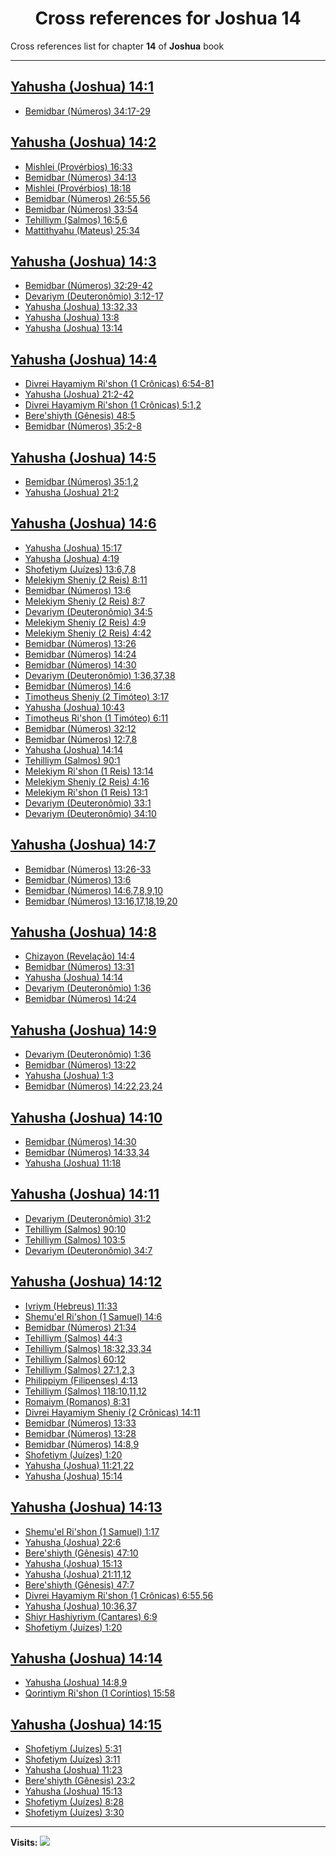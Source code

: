 <div align="center">

# Cross references for **Joshua 14**
</div>

Cross references list for chapter **14** of **Joshua** book

---

<h2 id="1"><a href="https://bible.ozzuu.com/pt_yah/Jos/14#1" target="_blank">Yahusha (Joshua) 14:1</a></h2>

- [Bemidbar (Números) 34:17-29](https://bible.ozzuu.com/pt_yah/Num/34#17)
<h2 id="2"><a href="https://bible.ozzuu.com/pt_yah/Jos/14#2" target="_blank">Yahusha (Joshua) 14:2</a></h2>

- [Mishlei (Provérbios) 16:33](https://bible.ozzuu.com/pt_yah/Pro/16#33)
- [Bemidbar (Números) 34:13](https://bible.ozzuu.com/pt_yah/Num/34#13)
- [Mishlei (Provérbios) 18:18](https://bible.ozzuu.com/pt_yah/Pro/18#18)
- [Bemidbar (Números) 26:55,56](https://bible.ozzuu.com/pt_yah/Num/26#55)
- [Bemidbar (Números) 33:54](https://bible.ozzuu.com/pt_yah/Num/33#54)
- [Tehilliym (Salmos) 16:5,6](https://bible.ozzuu.com/pt_yah/Psa/16#5)
- [Mattithyahu (Mateus) 25:34](https://bible.ozzuu.com/pt_yah/Mat/25#34)
<h2 id="3"><a href="https://bible.ozzuu.com/pt_yah/Jos/14#3" target="_blank">Yahusha (Joshua) 14:3</a></h2>

- [Bemidbar (Números) 32:29-42](https://bible.ozzuu.com/pt_yah/Num/32#29)
- [Devariym (Deuteronômio) 3:12-17](https://bible.ozzuu.com/pt_yah/Deu/3#12)
- [Yahusha (Joshua) 13:32,33](https://bible.ozzuu.com/pt_yah/Jos/13#32)
- [Yahusha (Joshua) 13:8](https://bible.ozzuu.com/pt_yah/Jos/13#8)
- [Yahusha (Joshua) 13:14](https://bible.ozzuu.com/pt_yah/Jos/13#14)
<h2 id="4"><a href="https://bible.ozzuu.com/pt_yah/Jos/14#4" target="_blank">Yahusha (Joshua) 14:4</a></h2>

- [Divrei Hayamiym Ri'shon (1 Crônicas) 6:54-81](https://bible.ozzuu.com/pt_yah/1Ch/6#54)
- [Yahusha (Joshua) 21:2-42](https://bible.ozzuu.com/pt_yah/Jos/21#2)
- [Divrei Hayamiym Ri'shon (1 Crônicas) 5:1,2](https://bible.ozzuu.com/pt_yah/1Ch/5#1)
- [Bere'shiyth (Gênesis) 48:5](https://bible.ozzuu.com/pt_yah/Gen/48#5)
- [Bemidbar (Números) 35:2-8](https://bible.ozzuu.com/pt_yah/Num/35#2)
<h2 id="5"><a href="https://bible.ozzuu.com/pt_yah/Jos/14#5" target="_blank">Yahusha (Joshua) 14:5</a></h2>

- [Bemidbar (Números) 35:1,2](https://bible.ozzuu.com/pt_yah/Num/35#1)
- [Yahusha (Joshua) 21:2](https://bible.ozzuu.com/pt_yah/Jos/21#2)
<h2 id="6"><a href="https://bible.ozzuu.com/pt_yah/Jos/14#6" target="_blank">Yahusha (Joshua) 14:6</a></h2>

- [Yahusha (Joshua) 15:17](https://bible.ozzuu.com/pt_yah/Jos/15#17)
- [Yahusha (Joshua) 4:19](https://bible.ozzuu.com/pt_yah/Jos/4#19)
- [Shofetiym (Juízes) 13:6,7,8](https://bible.ozzuu.com/pt_yah/Jdg/13#6)
- [Melekiym Sheniy (2 Reis) 8:11](https://bible.ozzuu.com/pt_yah/2Ki/8#11)
- [Bemidbar (Números) 13:6](https://bible.ozzuu.com/pt_yah/Num/13#6)
- [Melekiym Sheniy (2 Reis) 8:7](https://bible.ozzuu.com/pt_yah/2Ki/8#7)
- [Devariym (Deuteronômio) 34:5](https://bible.ozzuu.com/pt_yah/Deu/34#5)
- [Melekiym Sheniy (2 Reis) 4:9](https://bible.ozzuu.com/pt_yah/2Ki/4#9)
- [Melekiym Sheniy (2 Reis) 4:42](https://bible.ozzuu.com/pt_yah/2Ki/4#42)
- [Bemidbar (Números) 13:26](https://bible.ozzuu.com/pt_yah/Num/13#26)
- [Bemidbar (Números) 14:24](https://bible.ozzuu.com/pt_yah/Num/14#24)
- [Bemidbar (Números) 14:30](https://bible.ozzuu.com/pt_yah/Num/14#30)
- [Devariym (Deuteronômio) 1:36,37,38](https://bible.ozzuu.com/pt_yah/Deu/1#36)
- [Bemidbar (Números) 14:6](https://bible.ozzuu.com/pt_yah/Num/14#6)
- [Timotheus Sheniy (2 Timóteo) 3:17](https://bible.ozzuu.com/pt_yah/2Ti/3#17)
- [Yahusha (Joshua) 10:43](https://bible.ozzuu.com/pt_yah/Jos/10#43)
- [Timotheus Ri'shon (1 Timóteo) 6:11](https://bible.ozzuu.com/pt_yah/1Ti/6#11)
- [Bemidbar (Números) 32:12](https://bible.ozzuu.com/pt_yah/Num/32#12)
- [Bemidbar (Números) 12:7,8](https://bible.ozzuu.com/pt_yah/Num/12#7)
- [Yahusha (Joshua) 14:14](https://bible.ozzuu.com/pt_yah/Jos/14#14)
- [Tehilliym (Salmos) 90:1](https://bible.ozzuu.com/pt_yah/Psa/90#1)
- [Melekiym Ri'shon (1 Reis) 13:14](https://bible.ozzuu.com/pt_yah/1Ki/13#14)
- [Melekiym Sheniy (2 Reis) 4:16](https://bible.ozzuu.com/pt_yah/2Ki/4#16)
- [Melekiym Ri'shon (1 Reis) 13:1](https://bible.ozzuu.com/pt_yah/1Ki/13#1)
- [Devariym (Deuteronômio) 33:1](https://bible.ozzuu.com/pt_yah/Deu/33#1)
- [Devariym (Deuteronômio) 34:10](https://bible.ozzuu.com/pt_yah/Deu/34#10)
<h2 id="7"><a href="https://bible.ozzuu.com/pt_yah/Jos/14#7" target="_blank">Yahusha (Joshua) 14:7</a></h2>

- [Bemidbar (Números) 13:26-33](https://bible.ozzuu.com/pt_yah/Num/13#26)
- [Bemidbar (Números) 13:6](https://bible.ozzuu.com/pt_yah/Num/13#6)
- [Bemidbar (Números) 14:6,7,8,9,10](https://bible.ozzuu.com/pt_yah/Num/14#6)
- [Bemidbar (Números) 13:16,17,18,19,20](https://bible.ozzuu.com/pt_yah/Num/13#16)
<h2 id="8"><a href="https://bible.ozzuu.com/pt_yah/Jos/14#8" target="_blank">Yahusha (Joshua) 14:8</a></h2>

- [Chizayon (Revelação) 14:4](https://bible.ozzuu.com/pt_yah/Rev/14#4)
- [Bemidbar (Números) 13:31](https://bible.ozzuu.com/pt_yah/Num/13#31)
- [Yahusha (Joshua) 14:14](https://bible.ozzuu.com/pt_yah/Jos/14#14)
- [Devariym (Deuteronômio) 1:36](https://bible.ozzuu.com/pt_yah/Deu/1#36)
- [Bemidbar (Números) 14:24](https://bible.ozzuu.com/pt_yah/Num/14#24)
<h2 id="9"><a href="https://bible.ozzuu.com/pt_yah/Jos/14#9" target="_blank">Yahusha (Joshua) 14:9</a></h2>

- [Devariym (Deuteronômio) 1:36](https://bible.ozzuu.com/pt_yah/Deu/1#36)
- [Bemidbar (Números) 13:22](https://bible.ozzuu.com/pt_yah/Num/13#22)
- [Yahusha (Joshua) 1:3](https://bible.ozzuu.com/pt_yah/Jos/1#3)
- [Bemidbar (Números) 14:22,23,24](https://bible.ozzuu.com/pt_yah/Num/14#22)
<h2 id="10"><a href="https://bible.ozzuu.com/pt_yah/Jos/14#10" target="_blank">Yahusha (Joshua) 14:10</a></h2>

- [Bemidbar (Números) 14:30](https://bible.ozzuu.com/pt_yah/Num/14#30)
- [Bemidbar (Números) 14:33,34](https://bible.ozzuu.com/pt_yah/Num/14#33)
- [Yahusha (Joshua) 11:18](https://bible.ozzuu.com/pt_yah/Jos/11#18)
<h2 id="11"><a href="https://bible.ozzuu.com/pt_yah/Jos/14#11" target="_blank">Yahusha (Joshua) 14:11</a></h2>

- [Devariym (Deuteronômio) 31:2](https://bible.ozzuu.com/pt_yah/Deu/31#2)
- [Tehilliym (Salmos) 90:10](https://bible.ozzuu.com/pt_yah/Psa/90#10)
- [Tehilliym (Salmos) 103:5](https://bible.ozzuu.com/pt_yah/Psa/103#5)
- [Devariym (Deuteronômio) 34:7](https://bible.ozzuu.com/pt_yah/Deu/34#7)
<h2 id="12"><a href="https://bible.ozzuu.com/pt_yah/Jos/14#12" target="_blank">Yahusha (Joshua) 14:12</a></h2>

- [Ivriym (Hebreus) 11:33](https://bible.ozzuu.com/pt_yah/Heb/11#33)
- [Shemu'el Ri'shon (1 Samuel) 14:6](https://bible.ozzuu.com/pt_yah/1Sm/14#6)
- [Bemidbar (Números) 21:34](https://bible.ozzuu.com/pt_yah/Num/21#34)
- [Tehilliym (Salmos) 44:3](https://bible.ozzuu.com/pt_yah/Psa/44#3)
- [Tehilliym (Salmos) 18:32,33,34](https://bible.ozzuu.com/pt_yah/Psa/18#32)
- [Tehilliym (Salmos) 60:12](https://bible.ozzuu.com/pt_yah/Psa/60#12)
- [Tehilliym (Salmos) 27:1,2,3](https://bible.ozzuu.com/pt_yah/Psa/27#1)
- [Philippiym (Filipenses) 4:13](https://bible.ozzuu.com/pt_yah/Php/4#13)
- [Tehilliym (Salmos) 118:10,11,12](https://bible.ozzuu.com/pt_yah/Psa/118#10)
- [Romaiym (Romanos) 8:31](https://bible.ozzuu.com/pt_yah/Rom/8#31)
- [Divrei Hayamiym Sheniy (2 Crônicas) 14:11](https://bible.ozzuu.com/pt_yah/2Ch/14#11)
- [Bemidbar (Números) 13:33](https://bible.ozzuu.com/pt_yah/Num/13#33)
- [Bemidbar (Números) 13:28](https://bible.ozzuu.com/pt_yah/Num/13#28)
- [Bemidbar (Números) 14:8,9](https://bible.ozzuu.com/pt_yah/Num/14#8)
- [Shofetiym (Juízes) 1:20](https://bible.ozzuu.com/pt_yah/Jdg/1#20)
- [Yahusha (Joshua) 11:21,22](https://bible.ozzuu.com/pt_yah/Jos/11#21)
- [Yahusha (Joshua) 15:14](https://bible.ozzuu.com/pt_yah/Jos/15#14)
<h2 id="13"><a href="https://bible.ozzuu.com/pt_yah/Jos/14#13" target="_blank">Yahusha (Joshua) 14:13</a></h2>

- [Shemu'el Ri'shon (1 Samuel) 1:17](https://bible.ozzuu.com/pt_yah/1Sm/1#17)
- [Yahusha (Joshua) 22:6](https://bible.ozzuu.com/pt_yah/Jos/22#6)
- [Bere'shiyth (Gênesis) 47:10](https://bible.ozzuu.com/pt_yah/Gen/47#10)
- [Yahusha (Joshua) 15:13](https://bible.ozzuu.com/pt_yah/Jos/15#13)
- [Yahusha (Joshua) 21:11,12](https://bible.ozzuu.com/pt_yah/Jos/21#11)
- [Bere'shiyth (Gênesis) 47:7](https://bible.ozzuu.com/pt_yah/Gen/47#7)
- [Divrei Hayamiym Ri'shon (1 Crônicas) 6:55,56](https://bible.ozzuu.com/pt_yah/1Ch/6#55)
- [Yahusha (Joshua) 10:36,37](https://bible.ozzuu.com/pt_yah/Jos/10#36)
- [Shiyr Hashiyriym (Cantares) 6:9](https://bible.ozzuu.com/pt_yah/Sos/6#9)
- [Shofetiym (Juízes) 1:20](https://bible.ozzuu.com/pt_yah/Jdg/1#20)
<h2 id="14"><a href="https://bible.ozzuu.com/pt_yah/Jos/14#14" target="_blank">Yahusha (Joshua) 14:14</a></h2>

- [Yahusha (Joshua) 14:8,9](https://bible.ozzuu.com/pt_yah/Jos/14#8)
- [Qorintiym Ri'shon (1 Coríntios) 15:58](https://bible.ozzuu.com/pt_yah/1Co/15#58)
<h2 id="15"><a href="https://bible.ozzuu.com/pt_yah/Jos/14#15" target="_blank">Yahusha (Joshua) 14:15</a></h2>

- [Shofetiym (Juízes) 5:31](https://bible.ozzuu.com/pt_yah/Jdg/5#31)
- [Shofetiym (Juízes) 3:11](https://bible.ozzuu.com/pt_yah/Jdg/3#11)
- [Yahusha (Joshua) 11:23](https://bible.ozzuu.com/pt_yah/Jos/11#23)
- [Bere'shiyth (Gênesis) 23:2](https://bible.ozzuu.com/pt_yah/Gen/23#2)
- [Yahusha (Joshua) 15:13](https://bible.ozzuu.com/pt_yah/Jos/15#13)
- [Shofetiym (Juízes) 8:28](https://bible.ozzuu.com/pt_yah/Jdg/8#28)
- [Shofetiym (Juízes) 3:30](https://bible.ozzuu.com/pt_yah/Jdg/3#30)


---

**Visits:**
![](https://profile-counter.glitch.me/visitCounter_crossrefs9/count.svg)
